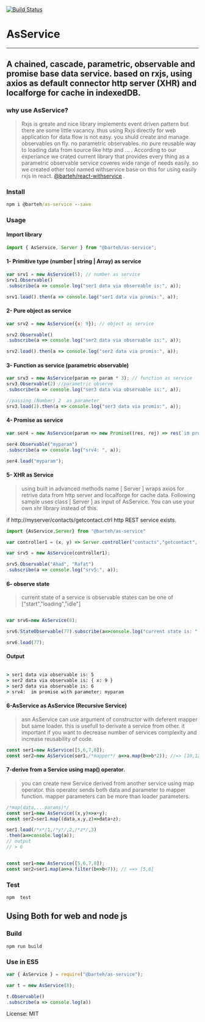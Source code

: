 [![Build Status](https://travis-ci.org/barteh/as-service.svg?branch=master)](https://travis-ci.org/barteh/as-service)

# AsService

---
## A chained, cascade, parametric, observable and promise base data service. based on rxjs, using axios as default connector http server (XHR) and localforge for cache in indexedDB.


### why use AsService?
> Rxjs is greate and nice library implements event driven pattern but there are some little vacancy. thus using Rxjs directly for web application for data flow is not easy. you shuld create and manage observables on fly. no parametric observables. no pure reusable way to loading data from source like http and ... .  According to our experiance we crated current library that provides every thing as a parametric observable  service coveres wide range of  needs easily. so we created other tool named withservice base on this for using easily rxjs in react. [@barteh/react-withservice](https://github.com/barteh/react-withservice) .


### Install

```cmd
npm i @barteh/as-service --save
```


### Usage

#### Import library

```js
import { AsService, Server } from "@barteh/as-service";
```

#### 1- Primitive type (number | string | Array) as service

```js
var srv1 = new AsService(5); // number as service
srv1.Observable()
.subscribe(a => console.log("ser1 data via observable is:", a));

srv1.load().then(a => console.log("ser1 data via promis:", a));
```

#### 2- Pure object as service

```js
var srv2 = new AsService({x: 9}); // object as service

srv2.Observable()
.subscribe(a => console.log("ser2 data via observable is:", a));

srv2.load().then(a => console.log("ser2 data via promis:", a));
```

#### 3- Function as service (parametric observable)

```js
var srv3 = new AsService(param => param * 3); // function as service
srv3.Observable(2) //parametric observe
.subscribe(a => console.log("ser3 data via observable is:", a));

//passing (Number) 2  as parameter
srv3.load(2).then(a => console.log("ser3 data via promis:", a));
```

#### 4- Promise as service 

```js
var ser4 = new AsService(param => new Promise((res, rej) => res(`im promise with parameter: ${param}`)));

ser4.Observable("myparam")
.subscribe(a => console.log("srv4: ", a));

ser4.load("myparam");
```

#### 5- XHR as Service

 >using built in advanced methods name [ Server ] wraps axios for retrive data from http server and localforge for cache data.
 Following sample uses class [ Server ]  as input of AsService. You can use your own xhr library instead of this.

if  http://myserver/contacts/getcontact.ctrl http REST service exists.

```js
import {AsService,Server} from "@barteh/as-service"

var controller1 = (x, y) => Server.controller("contacts","getcontact", { name: x, lname: y });

var srv5 = new AsService(controller1);

srv5.Observable("Ahad", "Rafat")
.subscribe(a => console.log("srv5:", a));
```


#### 6- observe state
> current state of a service is observable
    states can be one of ["start","loading","idle"]
```js

var srv6=new AsService(8);

srv6.StateObservable(77).subscribe(a=>console.log("current state is: ",a))

srv6.load(77);

```

#### Output

```cmd

> ser1 data via observable is: 5
> ser2 data via observable is: { x: 9 }
> ser3 data via observable is: 6
> srv4:  im promise with parameter: myparam

```

#### 6-AsService as AsService (Recursive Service)
> asn  AsService can use argument of constructor with deferent mapper but same loader. this is usefull to derivate a service from other. it important if you want to decrease number of services complexity and increase reusability of code.

```js
const ser1=new AsService([5,6,7,8]);
const ser2=new AsService(ser1,/*mapper*/ a=>a.map(b=>b*2)); //=> [10,12,14,16]
``` 

#### 7-derive from a Service using  map() operator.
> you can create new Service derived from another service using map operator. this operator sends both data and parameter to mapper function. mapper parameters can be more than loader parameters. 
```js
/*map(data,...params)*/
const ser1=new AsService((x,y)=>x+y);
const ser2=ser1.map((data,x,y,z)=>data+z);

ser1.load(/*x*/1,/*y*/,2,/*z*/,3)
.then(a=>console.log(a));
// output 
// > 6



```

```js
const ser1=new AsService([5,6,7,8]);
const ser2=ser1.map(a=>a.filter(b=>b<7)); // ==> [5,6]

```

### Test

 `npm  test`

## Using Both for web and node js

### Build

 `npm run build`


### Use in ES5

 ```js
 var { AsService } = require("@barteh/as-service");

var t = new AsService(8);

t.Observable()
.subscribe(a => console.log(a))
 ```

License: MIT
